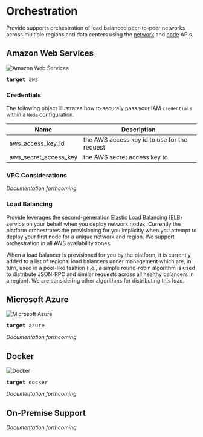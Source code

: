 # Orchestration

Provide supports orchestration of load balanced peer-to-peer networks across multiple regions and data centers using the [network](/microservices/goldmine#networks) and [node](/microservices/goldmine#node) APIs.

## Amazon Web Services

<img class="cloud-provider" alt="Amazon Web Services" src="https://s3.amazonaws.com/static.provide.services/img/aws-light.png" />

<pre><b>target</b>&nbsp;aws</pre>

### Credentials

The following object illustrates how to securely pass your IAM `credentials` within a `Node` configuration.

Name | Description
--------- | -------- |
aws_access_key_id | the AWS access key id to use for the request
aws_secret_access_key | the AWS secret access key to

### VPC Considerations

<i>Documentation forthcoming.</i>

### Load Balancing

Provide leverages the second-generation Elastic Load Balancing (ELB) service on your behalf when you deploy network nodes. Currently the platform orchestrates the provisioning for you implicitly when you attempt to deploy your first node for a unique network and region. We support orchestration in all AWS availability zones.

When a load balancer is provisioned for you by the platform, it is currently added to a list of regional load balancers under management which are, in turn, used in a pool-like fashion (i.e., a simple round-robin algorithm is used to distribute JSON-RPC and similar requests across all healthy balancers in a region). We are considering other algorithms for distributing this load.

## Microsoft Azure

<img class="cloud-provider" alt="Microsoft Azure" src="https://s3.amazonaws.com/static.provide.services/img/azure-light.png" />

<pre><b>target</b>&nbsp;azure</pre>

<i>Documentation forthcoming.</i>

## Docker

<img class="cloud-provider" alt="Docker" src="https://s3.amazonaws.com/static.provide.services/img/docker-light.png" />

<pre><b>target</b>&nbsp;docker</pre>

<i>Documentation forthcoming.</i>

## On-Premise Support

<i>Documentation forthcoming.</i>
